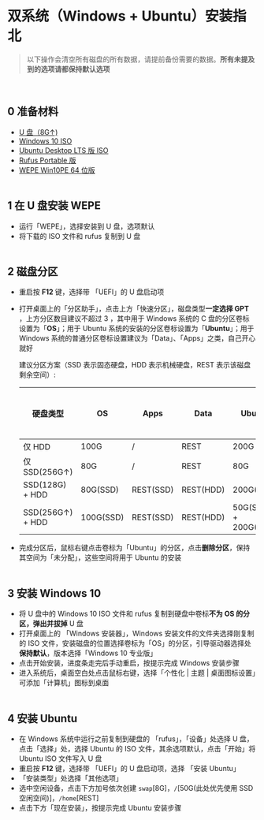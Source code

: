 # 双系统（Windows + Ubuntu）安装指北

>  以下操作会清空所有磁盘的所有数据，请提前备份需要的数据。**所有未提及到的选项请都保持默认选项**

</br>

## 0 准备材料
* [U 盘（8G↑)](https://item.jd.com/5723649.html)
* [Windows 10 ISO](https://www.microsoft.com/zh-cn/software-download/windows10ISO)
* [Ubuntu Desktop LTS 版 ISO](https://www.ubuntu.com/download/desktop)
* [Rufus Portable 版](https://rufus.ie/zh_CN.html)
* [WEPE Win10PE 64 位版](http://www.wepe.com.cn/download.html)
</br></br>

## 1 在 U 盘安装 WEPE
 * 运行「WEPE」，选择安装到 U 盘，选项默认
 * 将下载的 ISO 文件和 rufus 复制到 U 盘
</br></br>

## 2 磁盘分区
 * 重启按 **F12** 键，选择带 「UEFI」的 U 盘启动项
 * 打开桌面上的「分区助手」，点击上方「快速分区」，磁盘类型**一定选择 GPT** ，上方分区数目建议不超过 3 ，其中用于 Windows 系统的 C 盘的分区卷标设置为「**OS**」；用于 Ubuntu 系统的安装的分区卷标设置为「**Ubuntu**」；用于 Windows 系统的普通分区卷标设置建议为「Data」、「Apps」之类，自己开心就好
      
      建议分区方案（SSD 表示固态硬盘，HDD 表示机械硬盘，REST 表示该磁盘剩余空间）:

      | 硬盘类型 | OS | Apps | Data | Ubuntu | 分区数目 |
      | ---| --- | --- | --- | --- | --- |
      | 仅 HDD | 100G | / | REST | 200G | 3 |
      | 仅 SSD(256G↑) | 80G | / | REST | 80G | 3 |
      | SSD(128G) + HDD | 80G(SSD) | REST(SSD) | REST(HDD) | 200G(HDD)| 4 |
      | SSD(256G↑) + HDD | 100G(SSD) | REST(SSD) | REST(HDD) | 50G(SSD) + 200G(HDD)| 5 |

 * 完成分区后，鼠标右键点击卷标为「Ubuntu」的分区，点击**删除分区**，保持其空间为「未分配」，这些空间将用于 Ubuntu 的安装
</br></br>

## 3 安装 Windows 10
 * 将 U 盘中的 Windows 10 ISO 文件和 rufus 复制到硬盘中卷标**不为 OS **的分区，弹出并**拔掉** U 盘
 * 打开桌面上的 「Windows 安装器」，Windows 安装文件的文件夹选择刚复制的 ISO 文件，安装磁盘的位置选择卷标为「OS」的分区，引导驱动器选择处**保持默认**，版本选择「Windows 10 专业版」
 * 点击开始安装，进度条走完后手动重启，按提示完成 Windows 安装步骤
 * 进入系统后，桌面空白处点击鼠标右键，选择「个性化 | 主题 | 桌面图标设置」可添加「计算机」图标到桌面
</br></br>

## 4 安装 Ubuntu
 * 在 Windows 系统中运行之前复制到硬盘的 「rufus」，「设备」处选择 U 盘，点击「选择」处，选择 Ubuntu 的 ISO 文件，其余选项默认，点击「开始」将 Ubuntu ISO 文件写入 U 盘
 * 重启按 **F12** 键，选择带 「UEFI」的 U 盘启动项，选择 「安装 Ubuntu」
 * 「安装类型」处选择「其他选项」
 * 选中空闲设备，点击下方加号依次创建 `swap`[8G]，`/`[50G(此处优先使用 SSD 空闲空间)]，`/home`[REST]
 * 点击下方「现在安装」，按提示完成 Ubuntu 安装步骤

